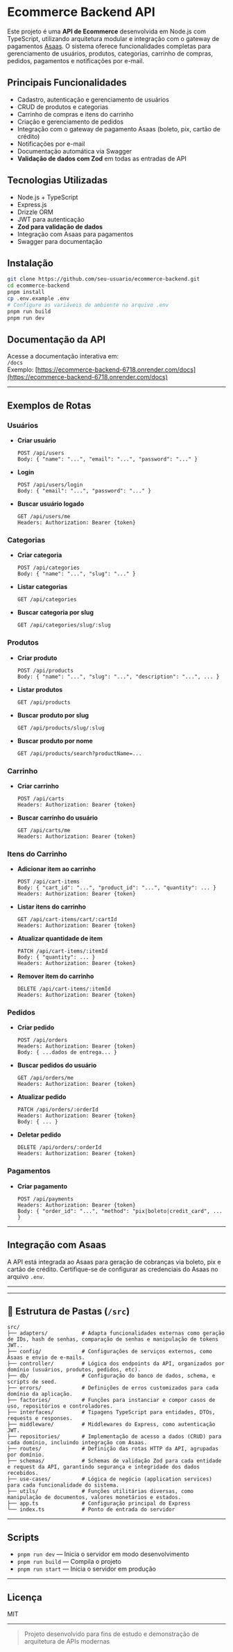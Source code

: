 # Ecommerce Backend API

Este projeto é uma **API de Ecommerce** desenvolvida em Node.js com TypeScript, utilizando arquitetura modular e integração com o gateway de pagamentos [Asaas](https://www.asaas.com/). O sistema oferece funcionalidades completas para gerenciamento de usuários, produtos, categorias, carrinho de compras, pedidos, pagamentos e notificações por e-mail.

## Principais Funcionalidades

- Cadastro, autenticação e gerenciamento de usuários
- CRUD de produtos e categorias
- Carrinho de compras e itens do carrinho
- Criação e gerenciamento de pedidos
- Integração com o gateway de pagamento Asaas (boleto, pix, cartão de crédito)
- Notificações por e-mail
- Documentação automática via Swagger
- **Validação de dados com Zod** em todas as entradas de API

## Tecnologias Utilizadas

- Node.js + TypeScript
- Express.js
- Drizzle ORM
- JWT para autenticação
- **Zod para validação de dados**
- Integração com Asaas para pagamentos
- Swagger para documentação

## Instalação

```sh
git clone https://github.com/seu-usuario/ecommerce-backend.git
cd ecommerce-backend
pnpm install
cp .env.example .env
# Configure as variáveis de ambiente no arquivo .env
pnpm run build
pnpm run dev
```

## Documentação da API

Acesse a documentação interativa em:  
`/docs`  
Exemplo: [https://ecommerce-backend-6718.onrender.com/docs](https://ecommerce-backend-6718.onrender.com/docs)

---

## Exemplos de Rotas

### Usuários

- **Criar usuário**
  ```
  POST /api/users
  Body: { "name": "...", "email": "...", "password": "..." }
  ```
- **Login**
  ```
  POST /api/users/login
  Body: { "email": "...", "password": "..." }
  ```
- **Buscar usuário logado**
  ```
  GET /api/users/me
  Headers: Authorization: Bearer {token}
  ```

### Categorias

- **Criar categoria**
  ```
  POST /api/categories
  Body: { "name": "...", "slug": "..." }
  ```
- **Listar categorias**
  ```
  GET /api/categories
  ```
- **Buscar categoria por slug**
  ```
  GET /api/categories/slug/:slug
  ```

### Produtos

- **Criar produto**
  ```
  POST /api/products
  Body: { "name": "...", "slug": "...", "description": "...", ... }
  ```
- **Listar produtos**
  ```
  GET /api/products
  ```
- **Buscar produto por slug**
  ```
  GET /api/products/slug/:slug
  ```
- **Buscar produto por nome**
  ```
  GET /api/products/search?productName=...
  ```

### Carrinho

- **Criar carrinho**
  ```
  POST /api/carts
  Headers: Authorization: Bearer {token}
  ```
- **Buscar carrinho do usuário**
  ```
  GET /api/carts/me
  Headers: Authorization: Bearer {token}
  ```

### Itens do Carrinho

- **Adicionar item ao carrinho**
  ```
  POST /api/cart-items
  Body: { "cart_id": "...", "product_id": "...", "quantity": ... }
  Headers: Authorization: Bearer {token}
  ```
- **Listar itens do carrinho**
  ```
  GET /api/cart-items/cart/:cartId
  Headers: Authorization: Bearer {token}
  ```
- **Atualizar quantidade de item**
  ```
  PATCH /api/cart-items/:itemId
  Body: { "quantity": ... }
  Headers: Authorization: Bearer {token}
  ```
- **Remover item do carrinho**
  ```
  DELETE /api/cart-items/:itemId
  Headers: Authorization: Bearer {token}
  ```

### Pedidos

- **Criar pedido**
  ```
  POST /api/orders
  Headers: Authorization: Bearer {token}
  Body: { ...dados de entrega... }
  ```
- **Buscar pedidos do usuário**
  ```
  GET /api/orders/me
  Headers: Authorization: Bearer {token}
  ```
- **Atualizar pedido**
  ```
  PATCH /api/orders/:orderId
  Headers: Authorization: Bearer {token}
  Body: { ... }
  ```
- **Deletar pedido**
  ```
  DELETE /api/orders/:orderId
  Headers: Authorization: Bearer {token}
  ```

### Pagamentos

- **Criar pagamento**
  ```
  POST /api/payments
  Headers: Authorization: Bearer {token}
  Body: { "order_id": "...", "method": "pix|boleto|credit_card", ... }
  ```

---

## Integração com Asaas

A API está integrada ao Asaas para geração de cobranças via boleto, pix e cartão de crédito. Certifique-se de configurar as credenciais do Asaas no arquivo `.env`.

---

---

## 📁 Estrutura de Pastas (`/src`)

```
src/
├── adapters/           # Adapta funcionalidades externas como geração de IDs, hash de senhas, comparação de senhas e manipulação de tokens JWT..
├── config/             # Configurações de serviços externos, como Asaas e envio de e-mails.
├── controller/         # Lógica dos endpoints da API, organizados por domínio (usuários, produtos, pedidos, etc).
├── db/                 # Configuração do banco de dados, schema, e scripts de seed.
├── errors/             # Definições de erros customizados para cada domínio da aplicação.
├── factories/          # Funções para instanciar e compor casos de uso, repositórios e controladores.
├── interfaces/         # Tipagens TypeScript para entidades, DTOs, requests e responses.
├── middleware/         # Middlewares do Express, como autenticação JWT.
├── repositories/       # Implementação de acesso a dados (CRUD) para cada domínio, incluindo integração com Asaas.
├── routes/             # Definição das rotas HTTP da API, agrupadas por domínio.
├── schemas/            # Schemas de validação Zod para cada entidade e request da API, garantindo segurança e integridade dos dados recebidos.
├── use-cases/          # Lógica de negócio (application services) para cada funcionalidade do sistema.
├── utils/              # Funções utilitárias diversas, como manipulação de documentos, valores monetários e estados.
├── app.ts              # Configuração principal do Express
└── index.ts            # Ponto de entrada do servidor
```

---


## Scripts

- `pnpm run dev` — Inicia o servidor em modo desenvolvimento
- `pnpm run build` — Compila o projeto
- `pnpm run start` — Inicia o servidor em produção

---

## Licença

MIT

---

> Projeto desenvolvido para fins de estudo e demonstração de arquitetura de APIs modernas
